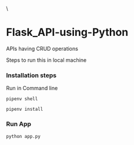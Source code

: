\\

# Flask_API-using-Python
APIs having CRUD operations 




Steps to run this in local machine

### Installation steps

Run in Command line

`pipenv shell`

`pipenv install`

### Run App

`python app.py`
